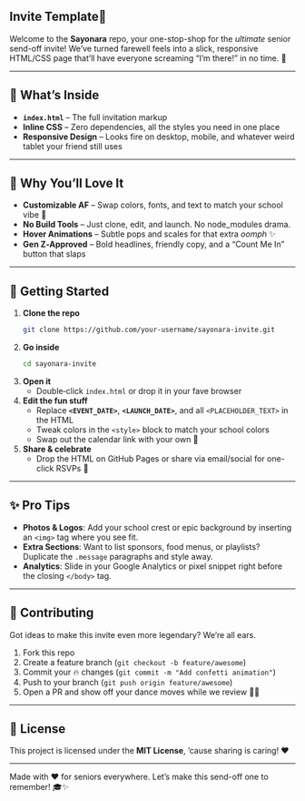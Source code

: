 ##  Invite Template🎉

Welcome to the **Sayonara** repo, your one-stop-shop for the *ultimate* senior send-off invite! We’ve turned farewell feels into a slick, responsive HTML/CSS page that’ll have everyone screaming “I’m there!” in no time. 🚀

---

## 🚀 What’s Inside

- **`index.html`** – The full invitation markup  
- **Inline CSS** – Zero dependencies, all the styles you need in one place  
- **Responsive Design** – Looks fire on desktop, mobile, and whatever weird tablet your friend still uses  

---

## 🌈 Why You’ll Love It

- **Customizable AF** – Swap colors, fonts, and text to match your school vibe 🎨  
- **No Build Tools** – Just clone, edit, and launch. No node_modules drama.  
- **Hover Animations** – Subtle pops and scales for that extra *oomph* ✨  
- **Gen Z‑Approved** – Bold headlines, friendly copy, and a “Count Me In” button that slaps  

---

## 🔧 Getting Started

1. **Clone the repo**  
   ```bash
   git clone https://github.com/your-username/sayonara-invite.git
   ```
2. **Go inside**  
   ```bash
   cd sayonara-invite
   ```
3. **Open it**  
   - Double‑click `index.html` or drop it in your fave browser  
4. **Edit the fun stuff**  
   - Replace **`<EVENT_DATE>`**, **`<LAUNCH_DATE>`**, and all `<PLACEHOLDER_TEXT>` in the HTML  
   - Tweak colors in the `<style>` block to match your school colors  
   - Swap out the calendar link with your own 🔗
5. **Share & celebrate**  
   - Drop the HTML on GitHub Pages or share via email/social for one-click RSVPs 🎈

---

## ✨ Pro Tips

- **Photos & Logos**: Add your school crest or epic background by inserting an `<img>` tag where you see fit.  
- **Extra Sections**: Want to list sponsors, food menus, or playlists? Duplicate the `.message` paragraphs and style away.  
- **Analytics**: Slide in your Google Analytics or pixel snippet right before the closing `</body>` tag.

---

## 🤝 Contributing

Got ideas to make this invite even more legendary? We’re all ears.

1. Fork this repo  
2. Create a feature branch (`git checkout -b feature/awesome`)  
3. Commit your 🔥 changes (`git commit -m "Add confetti animation"`)  
4. Push to your branch (`git push origin feature/awesome`)  
5. Open a PR and show off your dance moves while we review 💃🕺

---

## 📜 License

This project is licensed under the **MIT License**, ’cause sharing is caring! ❤️

---

Made with ❤️ for seniors everywhere. Let’s make this send-off one to remember! 🎓✨
